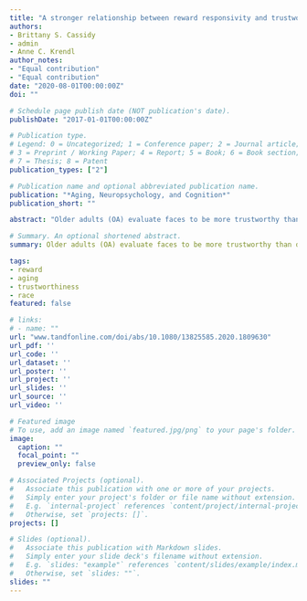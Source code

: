 ```yaml
---
title: "A stronger relationship between reward responsivity and trustworthiness evaluations emerges in healthy aging"
authors:
- Brittany S. Cassidy 
- admin
- Anne C. Krendl
author_notes:
- "Equal contribution"
- "Equal contribution"
date: "2020-08-01T00:00:00Z"
doi: ""

# Schedule page publish date (NOT publication's date).
publishDate: "2017-01-01T00:00:00Z"

# Publication type.
# Legend: 0 = Uncategorized; 1 = Conference paper; 2 = Journal article;
# 3 = Preprint / Working Paper; 4 = Report; 5 = Book; 6 = Book section;
# 7 = Thesis; 8 = Patent
publication_types: ["2"]

# Publication name and optional abbreviated publication name.
publication: "*Aging, Neuropsychology, and Cognition*"
publication_short: ""

abstract: "Older adults (OA) evaluate faces to be more trustworthy than do younger adults (YA), yet the processes supporting these more positive evaluations are unclear. This study identified neural mechanisms spontaneously engaged during face perception that differentially relate to OA’ and YA’ later trustworthiness evaluations. We examined two mechanisms: salience (reflected by amygdala activation) and reward (reflected by caudate activation) – both of which are implicated in evaluating trustworthiness. We emphasized the salience and reward value of specific faces by having OA and YA evaluate ingroup male White and outgroup Black and Asian faces. Participants perceived faces during fMRI and made trustworthiness evaluations after the scan. OA rated White and Black faces as more trustworthy than YA. OA had a stronger positive relationship between caudate activity and trustworthiness than YA when perceiving ingroup, but not outgroup, faces. Ingroup cues might intensify how trustworthiness is rewarding to OA, potentially reinforcing their overall positivity."

# Summary. An optional shortened abstract.
summary: Older adults (OA) evaluate faces to be more trustworthy than do younger adults (YA), yet the processes supporting these more positive evaluations are unclear. This study identified neural mechanisms spontaneously engaged during face perception that differentially relate to OA’ and YA’ later trustworthiness evaluations.

tags:
- reward
- aging
- trustworthiness
- race
featured: false

# links:
# - name: ""  
url: "www.tandfonline.com/doi/abs/10.1080/13825585.2020.1809630"
url_pdf: ''
url_code: ''
url_dataset: ''
url_poster: ''
url_project: ''
url_slides: ''
url_source: ''
url_video: ''

# Featured image
# To use, add an image named `featured.jpg/png` to your page's folder. 
image:
  caption: ""
  focal_point: ""
  preview_only: false

# Associated Projects (optional).
#   Associate this publication with one or more of your projects.
#   Simply enter your project's folder or file name without extension.
#   E.g. `internal-project` references `content/project/internal-project/index.md`.
#   Otherwise, set `projects: []`.
projects: []

# Slides (optional).
#   Associate this publication with Markdown slides.
#   Simply enter your slide deck's filename without extension.
#   E.g. `slides: "example"` references `content/slides/example/index.md`.
#   Otherwise, set `slides: ""`.
slides: ""
---
```


